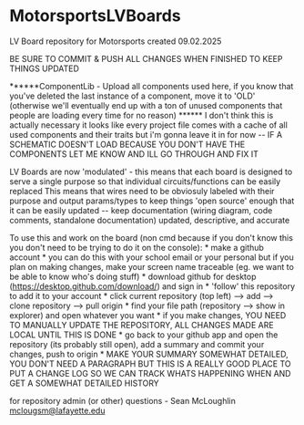 # MotorsportsLVBoards

LV Board repository for Motorsports created 09.02.2025

BE SURE TO COMMIT & PUSH ALL CHANGES WHEN FINISHED TO KEEP THINGS UPDATED

******ComponentLib - Upload all components used here, if you know that you've deleted the last instance of a component, move it to 'OLD' (otherwise we'll eventually end up with a ton of unused components that people are loading every time for no reason)
****** I don't think this is actually necessary it looks like every project file comes with a cache of all used components and their traits but i'm gonna leave it in for now 
    -- IF A SCHEMATIC DOESN'T LOAD BECAUSE YOU DON'T HAVE THE COMPONENTS LET ME KNOW AND ILL GO THROUGH AND FIX IT

LV Boards are now 'modulated' - this means that each board is designed to serve a single purpose so that individual circuits/functions can be easily replaced
    This means that wires need to be obviosuly labeled with their purpose and output params/types to keep things 'open source' enough that it can be easily updated -- keep documentation (wiring diagram, code comments, standalone documentation) updated, descriptive, and accurate

To use this and work on the board (non cmd because if you don't know this you don't need to be trying to do it on the console):
    * make a github account 
        * you can do this with your school email or your personal but if you plan on making changes, make your screen name traceable (eg. we want to be able to know who's doing stuff)
    * download github for desktop (https://desktop.github.com/download/) and sign in
    * 'follow' this repository to add it to your account
    * click current repository (top left) --> add --> clone repository --> pull origin
    * find your file path (repository --> show in explorer) and open whatever you want
    * if you make changes, YOU NEED TO MANUALLY UPDATE THE REPOSITORY, ALL CHANGES MADE ARE LOCAL UNTIL THIS IS DONE
        * go back to your github app and open the repository (its probably still open), add a summary and commit your changes, push to origin
        * MAKE YOUR SUMMARY SOMEWHAT DETAILED, YOU DON'T NEED A PARAGRAPH BUT THIS IS A REALLY GOOD PLACE TO PUT A CHANGE LOG SO WE CAN TRACK WHATS HAPPENING WHEN AND GET A SOMEWHAT DETAILED HISTORY
    
for repository admin (or other) questions - Sean McLoughlin mclougsm@lafayette.edu
